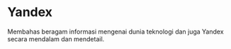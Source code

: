 # Yandex

Membahas beragam informasi mengenai dunia teknologi dan juga Yandex secara mendalam dan mendetail.

